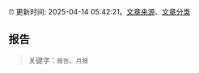 :alarm_clock: 更新时间: 2025-04-14 05:42:21。[文章来源](/README.md)、[文章分类](/TAGS.md)

## 报告


> 关键字：`报告`、`月报`




